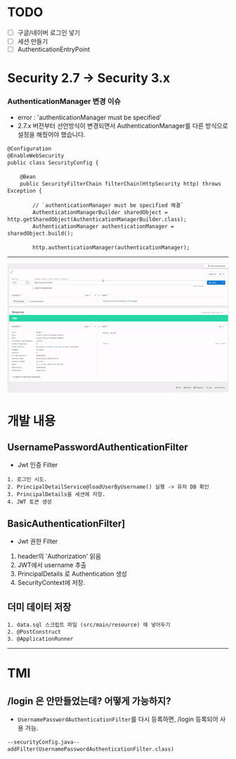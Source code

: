 # TODO
- [ ] 구글/네이버 로그인 넣기 
- [ ] 세션 만들기
- [ ] AuthenticationEntryPoint

# Security 2.7 -> Security 3.x

### AuthenticationManager 변경 이슈
- error : 'authenticationManager must be specified'
- 2.7.x 버전부터 선언방식이 변경되면서 AuthenticationManager를 다른 방식으로 설정을 해줬어야 했습니다.
```
@Configuration
@EnableWebSecurity
public class SecurityConfig {

    @Bean
    public SecurityFilterChain filterChain(HttpSecurity http) throws Exception {

        // `authenticationManager must be specified 해결`
        AuthenticationManagerBuilder sharedObject = http.getSharedObject(AuthenticationManagerBuilder.class);
        AuthenticationManager authenticationManager = sharedObject.build();

        http.authenticationManager(authenticationManager);
```

-----

![](./jwt-crlient-credential-grant.gif)

# 개발 내용

## UsernamePasswordAuthenticationFilter 
- Jwt 인증 Filter
```
1. 로그인 시도.
2. PrincipalDetailService@loadUserByUsername() 실행 -> 유저 DB 확인
3. PrincipalDetails을 세션에 저장.
4. JWT 토큰 생성
```

## BasicAuthenticationFilter]
- Jwt 권한 Filter
1. header의 'Authorization' 읽음
2. JWT에서 username 추출
3. PrincipalDetails 로 Authentication 생성
4. SecurityContext에 저장.


## 더미 데이터 저장
```
1. data.sql 스크립트 파일 (src/main/resource) 에 넣어두기
2. @PostConstruct
3. @ApplicationRunner
```
----

# TMI
## /login 은 안만들었는데? 어떻게 가능하지?
- `UsernamePasswordAuthenticationFilter`를 다시 등록하면, /login 등록되어 사용 가능.
```
--securityConfig.java--
addFilter(UsernamePasswordAuthenticationFilter.class)
```
